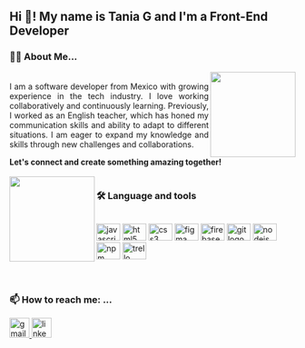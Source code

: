 <h2 align="left">Hi 👋! My name is Tania G and I'm a Front-End Developer</h2>

<h3 align="left">👩‍💻 About Me...</h3>
<img align="right" height="150" src="https://www.linkpicture.com/q/littleTaniaGJ.png"  />
<p align="justify">
<!-- <br>  Soy una desarrolladora de software de México con una creciente experiencia en la industria tech. Me encanta trabajar colaborativamente y aprender constantemente. Anteriormente, trabajé como profesora de inglés, lo cual ha perfeccionado mis habilidades de comunicación y mi capacidad para adaptarme a diferentes situaciones.  Estoy ansiosa por expandir mis conocimientos y habilidades a través de nuevos desafíos y colaboraciones. ¡Conectemos y creemos algo increíble juntos!
<br> -->
<br>  I am a software developer from Mexico with growing experience in the tech industry. I love working collaboratively and continuously learning. Previously, I worked as an English teacher, which has honed my communication skills and ability to adapt to different situations. I am eager to expand my knowledge and skills through new challenges and collaborations. 
</p>
<b>Let's connect and create something amazing together!</b>
<br>
<br>
<img align="left" height="150" src="https://www.linkpicture.com/q/quoteTech.png" />

<h3 align="left">🛠 Language and tools</h3>
<br>
<div align="left">
  <img src="https://cdn.jsdelivr.net/gh/devicons/devicon/icons/javascript/javascript-original.svg" height="30" width="42" alt="javascript logo"  />
  <img src="https://cdn.jsdelivr.net/gh/devicons/devicon/icons/html5/html5-original.svg" height="30" width="42" alt="html5 logo"  />
  <img src="https://cdn.jsdelivr.net/gh/devicons/devicon/icons/css3/css3-original.svg" height="30" width="42" alt="css3 logo"  />
  <img src="https://cdn.jsdelivr.net/gh/devicons/devicon/icons/figma/figma-original.svg" height="30" width="42" alt="figma logo"  />
  <img src="https://cdn.jsdelivr.net/gh/devicons/devicon/icons/firebase/firebase-plain.svg" height="30" width="42" alt="firebase logo"  />
  <img src="https://cdn.jsdelivr.net/gh/devicons/devicon/icons/git/git-original.svg" height="30" width="42" alt="git logo"  />
  <img src="https://cdn.jsdelivr.net/gh/devicons/devicon/icons/nodejs/nodejs-original.svg" height="30" width="42" alt="nodejs logo"  />
  <img src="https://cdn.jsdelivr.net/gh/devicons/devicon/icons/npm/npm-original-wordmark.svg" height="30" width="42" alt="npm logo"  />
  <img src="https://cdn.jsdelivr.net/gh/devicons/devicon/icons/trello/trello-plain.svg" height="30" width="42" alt="trello logo"  />
</div>

<br>
<br>
<h3 align="left">📫 How to reach me: ...</h3>
<div align="left">
  <a href="mailto: taniajimenez.r@gmail.com" target="_blank">
    <img src="https://img.shields.io/static/v1?message=Gmail&logo=gmail&label=&color=D14836&logoColor=white&labelColor=&style=for-the-badge" height="35" alt="gmail logo"  />
  </a>
  <a href="https://www.linkedin.com/in/taniagjimenez/" target="_blank">
    <img src="https://img.shields.io/static/v1?message=LinkedIn&logo=linkedin&label=&color=0077B5&logoColor=white&labelColor=&style=for-the-badge" height="35" alt="linkedin logo"  />
  </a>
</div>

###

<div align="left">
</div>

###
